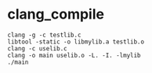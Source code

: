 # clang_compile
```
clang -g -c testlib.c
libtool -static -o libmylib.a testlib.o
clang -c uselib.c
clang -o main uselib.o -L. -I. -lmylib
./main
```
